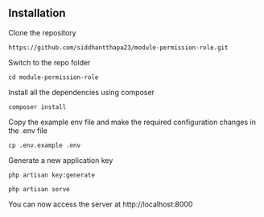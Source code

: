 ## Installation

Clone the repository

<pre><code>https://github.com/siddhantthapa23/module-permission-role.git</pre></code>

Switch to the repo folder

<pre><code>cd module-permission-role</pre></code>

Install all the dependencies using composer

<pre><code>composer install</pre></code>

Copy the example env file and make the required configuration changes in the .env file

<pre><code>cp .env.example .env</pre></code>

Generate a new application key

<pre><code>php artisan key:generate</pre></code>

<pre><code>php artisan serve</pre></code>

You can now access the server at http://localhost:8000